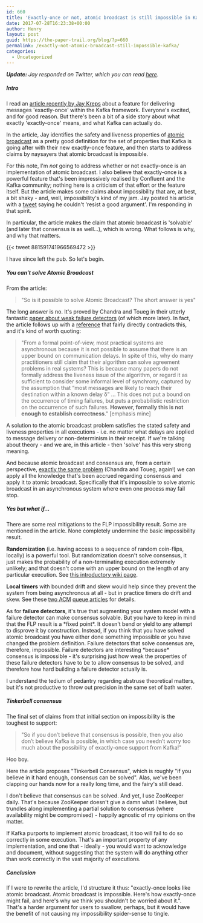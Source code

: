 ```yaml
---
id: 660
title: 'Exactly-once or not, atomic broadcast is still impossible in Kafka - or anywhere'
date: 2017-07-28T16:23:38+00:00
author: Henry
layout: post
guid: https://the-paper-trail.org/blog/?p=660
permalink: /exactly-not-atomic-broadcast-still-impossible-kafka/
categories:
  - Uncategorized
---
```

<div class="alert alert-warning">
  <em><strong>Update:</strong> Jay responded on Twitter, which you can read <a href="https://twitter.com/jaykreps/status/891096229504966656">here</a>.</em>
</div>

##### Intro


I read an [article recently by Jay Kreps](https://t.co/xrA4IROUue) about a feature for delivering
messages 'exactly-once' within the Kafka framework. Everyone's excited, and for good reason. But
there's been a bit of a side story about what exactly 'exactly-once' means, and what Kafka can
actually do.

In the article, Jay identifies the safety and liveness properties of [atomic
broadcast](https://en.wikipedia.org/wiki/Atomic_broadcast) as a pretty good definition for the set
of properties that Kafka is going after with their new exactly-once feature, and then starts to
address claims by naysayers that atomic broadcast is impossible.

For this note, I'm _not_ going to address whether or not exactly-once is an implementation of atomic
broadcast. I also believe that exactly-once is a powerful feature that's been impressively realised
by Confluent and the Kafka community; nothing here is a criticism of that effort or the feature
itself. But the article makes some claims about impossibility that are, at best, a bit shaky - and,
well, impossibility's kind of my jam. Jay posted his article with a
[tweet](https://twitter.com/jaykreps/status/881563991742349313) saying he couldn't 'resist a good
argument'. I'm responding in that spirit.

In particular, the article makes the claim that atomic broadcast is 'solvable' (and later that
consensus is as well...), which is wrong. What follows is why, and why that matters.

{{< tweet 881591741966569472 >}}

I have since left the pub. So let's begin.

<!--more-->

##### You can't solve Atomic Broadcast

From the article:

> "So is it possible to solve Atomic Broadcast? The short answer is yes"

The long answer is no. It's proved by Chandra and Toueg in their utterly fantastic [paper about weak
failure detectors](https://www.cs.utexas.edu/~lorenzo/corsi/cs380d/papers/p225-chandra.pdf) (of
which more later). In fact, the article follows up with a
[reference](https://pdfs.semanticscholar.org/a8dc/564344a30fe6fd151d685f25d0e435128fa7.pdf) that
fairly directly contradicts this, and it's kind of worth quoting:

> "From a formal point-of-view, most practical systems are asynchronous because it is not possible
> to assume that there is an upper bound on communication delays. In spite of this, why do many
> practitioners still claim that their algorithm can solve agreement problems in real systems? This
> is because many papers do not formally address the liveness issue of the algorithm, or regard it
> as sufficient to consider some informal level of synchrony, captured by the assumption that “most
> messages are likely to reach their destination within a known delay δ” ... This does not put a
> bound on the occurrence of timing failures, but puts a probabilistic restriction on the occurrence
> of such failures. **However, formally this is not enough to establish correctness**." [emphasis
> mine]

A solution to the atomic broadcast problem satisfies the stated safety and liveness properties in
all executions - i.e. no matter what delays are applied to message delivery or non-determinism in
their receipt. If we're talking about theory - and we are, in this article - then 'solve' has this
very strong meaning.

And because atomic broadcast and consensus are, from a certain perspective, [exactly the same
problem](https://www.cs.utexas.edu/~lorenzo/corsi/cs380d/papers/p225-chandra.pdf) (Chandra and
Toueg, again!) we can apply all the knowledge that's been accrued regarding consensus and apply it
to atomic broadcast. Specifically that it's impossible to solve atomic broadcast in an asynchronous
system where even one process may fail stop.

##### Yes but what if...

There are some real mitigations to the FLP impossibility result. Some are mentioned in the
article. None completely undermine the basic impossibility result.

**Randomization** (i.e. having access to a sequence of random coin-flips, locally) is a powerful
tool. But randomization doesn't solve consensus, it just makes the probability of a non-terminating
execution extremely unlikely; and that doesn't come with an upper bound on the length of any
particular execution. See [this introductory wiki
page](http://www.cs.yale.edu/homes/aspnes/pinewiki/RandomizedConsensus.html).

**Local timers** with bounded drift and skew would help since they prevent the system from being
asynchronous at all - but in practice timers do drift and skew. See these [two
ACM](http://queue.acm.org/detail.cfm?id=2655736) [queue
articles](http://queue.acm.org/detail.cfm?id=2745385) for details.

As for **failure detectors**, it's true that augmenting your system model with a failure detector
can make consensus solvable. But you have to keep in mind that the FLP result is a \*fixed
point\*. It doesn't bend or yield to any attempt to disprove it by construction. Instead, if you
think that you have solved atomic broadcast you have either done something impossible or you have
changed the problem definition. Failure detectors that solve consensus are, therefore,
impossible. Failure detectors are interesting \*because\* consensus is impossible - it's surprising
just how weak the properties of these failure detectors have to be to allow consensus to be solved,
and therefore how hard building a failure detector actually is.

I understand the tedium of pedantry regarding abstruse theoretical matters, but it's not productive
to throw out precision in the same set of bath water.

##### Tinkerbell consensus

The final set of claims from that initial section on impossibility is the toughest to support:

> "So if you don’t believe that consensus is possible, then you also don’t believe Kafka is
> possible, in which case you needn’t worry too much about the possibility of exactly-once support
> from Kafka!"

Hoo boy.

Here the article proposes "Tinkerbell Consensus", which is roughly "if you believe in it hard
enough, consensus can be solved". Alas, we've been clapping our hands now for a really long time,
and the fairy's still dead.

I don't believe that consensus can be solved. And yet, I use ZooKeeper daily. That's because
ZooKeeper doesn't give a damn what I believe, but trundles along implementing a partial solution to
consensus (where availability might be compromised) - happily agnostic of my opinions on the matter.

If Kafka purports to implement atomic broadcast, it too will fail to do so correctly in some
execution. That's an important property of any implementation, and one that - ideally - you would
want to acknowledge and document, without suggesting that the system will do anything other than
work correctly in the vast majority of executions.

##### Conclusion

If I were to rewrite the article, I'd structure it thus: "exactly-once looks like atomic
broadcast. Atomic broadcast is impossible. Here's how exactly-once might fail, and here's why we
think you shouldn't be worried about it.". That's a harder argument for users to swallow, perhaps,
but it would have the benefit of not causing my impossibility spider-sense to tingle.
